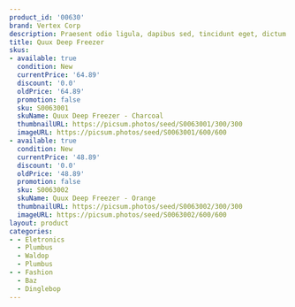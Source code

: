 ```yaml
---
product_id: '00630'
brand: Vertex Corp
description: Praesent odio ligula, dapibus sed, tincidunt eget, dictum ac, nibh.
title: Quux Deep Freezer
skus:
- available: true
  condition: New
  currentPrice: '64.89'
  discount: '0.0'
  oldPrice: '64.89'
  promotion: false
  sku: S0063001
  skuName: Quux Deep Freezer - Charcoal
  thumbnailURL: https://picsum.photos/seed/S0063001/300/300
  imageURL: https://picsum.photos/seed/S0063001/600/600
- available: true
  condition: New
  currentPrice: '48.89'
  discount: '0.0'
  oldPrice: '48.89'
  promotion: false
  sku: S0063002
  skuName: Quux Deep Freezer - Orange
  thumbnailURL: https://picsum.photos/seed/S0063002/300/300
  imageURL: https://picsum.photos/seed/S0063002/600/600
layout: product
categories:
- - Eletronics
  - Plumbus
  - Waldop
  - Plumbus
- - Fashion
  - Baz
  - Dinglebop
---
```

